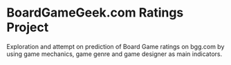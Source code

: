 # BoardGameGeek.com Ratings Project
Exploration and attempt on prediction of Board Game ratings on bgg.com by using game mechanics, game genre and game designer as main indicators. 

